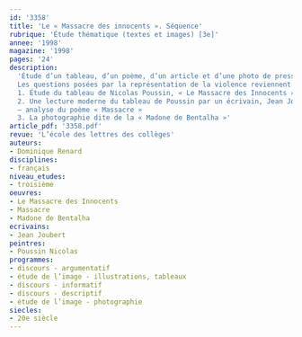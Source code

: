 ```yaml
---
id: '3358'
title: 'Le « Massacre des innocents ». Séquence'
rubrique: 'Étude thématique (textes et images) [3e]'
annee: '1998'
magazine: '1998'
pages: '24'
description: 
  'Étude d’un tableau, d’un poème, d’un article et d’une photo de presse
  Les questions posées par la représentation de la violence reviennent régulièrement dans les débats contemporains. Les journalistes s’interrogent : que faut-il, que peut-on montrer ? Ces questions peuvent et doivent être abordées avec les collégiens dans le cadre d’une éducation aux médias et à la citoyenneté. La démarche présentée ici consiste à approcher le problème progressivement, en suivant une chronologie qui mette en évidence l’enracinement culturel complexe de l’information. Conformément aux objectifs de la classe de troisième, elle fait appel à des compétences en lecture d’images (tableau et photographie de presse) et en analyse de textes qui s’appuient sur l’étude des discours : discours descriptif, discours informatif, discours argumentatif. Le regroupement de textes et d’images de nature profondément différente exige des capacités de lecture appropriées. La réflexion devrait se trouver enrichie par une telle diversité d’approche.
  1. Étude du tableau de Nicolas Poussin, « Le Massacre des Innocents »
  2. Une lecture moderne du tableau de Poussin par un écrivain, Jean Joubert
  – analyse du poème « Massacre »
  3. La photographie dite de la « Madone de Bentalha »'
article_pdf: '3358.pdf'
revue: 'L’école des lettres des collèges'
auteurs:
- Dominique Renard
disciplines:
- français
niveau_etudes:
- troisième
oeuvres:
- Le Massacre des Innocents
- Massacre
- Madone de Bentalha
ecrivains:
- Jean Joubert
peintres:
- Poussin Nicolas
programmes:
- discours - argumentatif
- étude de l’image - illustrations, tableaux
- discours - informatif
- discours - descriptif
- étude de l’image - photographie
siecles:
- 20e siècle
---
```

